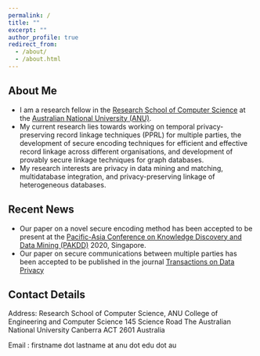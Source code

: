 ```yaml
---
permalink: /
title: ""
excerpt: ""
author_profile: true
redirect_from: 
  - /about/
  - /about.html
---
```

<h2> About Me</h2>
<ul>
  <li>I am a research fellow in the <a href="https://cecs.anu.edu.au/">Research School of Computer Science</a> at the <a href="https://www.anu.edu.au/">Australian National University (ANU)</a>.</li>
  <li>My current research lies towards working on temporal privacy-preserving record linkage techniques (PPRL) for multiple parties, the development of secure encoding techniques for efficient and
effective record linkage across different organisations, and development of provably secure linkage techniques for graph
databases.</li> 
<li>My research interests are privacy in data mining and matching, multidatabase integration, and privacy-preserving linkage of heterogeneous databases.</li>    
</ul>

<h2> Recent News</h2>

<ul>
  <li>Our paper on a novel secure encoding method has been accepted to be present at the <a href="https://www.pakdd2020.org/"> Pacific-Asia Conference on Knowledge Discovery and Data Mining (PAKDD)</a> 2020, Singapore. </li>
  <li>Our paper on secure communications between multiple parties has been accepted to be published in the journal <a href="http://www.tdp.cat/issues16/abs.a335a18.php">Transactions on Data Privacy</a> </li>  
</ul>


<h2> Contact Details </h2>

Address: Research School of Computer Science,
         ANU College of Engineering and Computer Science
         145 Science Road
         The Australian National University
         Canberra ACT 2601 Australia
         
Email  : firstname dot lastname at anu dot edu dot au



